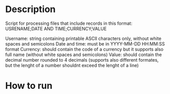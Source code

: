 # Description

Script for processing files that include records in this format:
USRENAME;DATE AND TIME;CURRENCY;VALUE

Username:    string containing printable ASCII characters only, without white spaces and semicolons
Date         and time: must be in YYYY-MM-DD HH:MM:SS format
Currency:    should contain the code of a currency but it supports also full name (without white spaces and semicolons)
Value:       should contain the decimal number rounded to 4 decimals (supports also different formates, but the lenght of a number shouldnt exceed the lenght of a line)

# How to run

